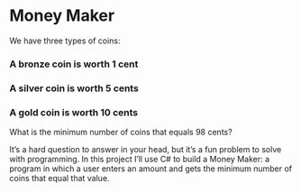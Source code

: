 # Money Maker

We have three types of coins:

### A bronze coin is worth 1 cent
### A silver coin is worth 5 cents
### A gold coin is worth 10 cents
What is the minimum number of coins that equals 98 cents?

It’s a hard question to answer in your head, but it’s a fun problem to solve with programming. 
In this project I’ll use C# to build a Money Maker: a program in which a user enters an amount and gets the minimum number of coins that equal that value.
